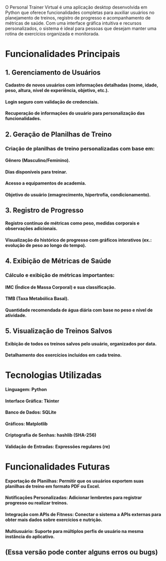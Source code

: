O Personal Trainer Virtual é uma aplicação desktop desenvolvida em Python que oferece funcionalidades completas para auxiliar usuários no planejamento de treinos, registro de progresso e acompanhamento de métricas de saúde. Com uma interface gráfica intuitiva e recursos personalizados, o sistema é ideal para pessoas que desejam manter uma rotina de exercícios organizada e monitorada.

# Funcionalidades Principais
## 1. Gerenciamento de Usuários
 #### Cadastro de novos usuários com informações detalhadas (nome, idade, peso, altura, nível de experiência, objetivo, etc.).
 #### Login seguro com validação de credenciais.
 #### Recuperação de informações do usuário para personalização das funcionalidades.

## 2. Geração de Planilhas de Treino
### Criação de planilhas de treino personalizadas com base em:
#### Gênero (Masculino/Feminino).
#### Dias disponíveis para treinar.
#### Acesso a equipamentos de academia.
#### Objetivo do usuário (emagrecimento, hipertrofia, condicionamento).

## 3. Registro de Progresso
#### Registro contínuo de métricas como peso, medidas corporais e observações adicionais.
#### Visualização do histórico de progresso com gráficos interativos (ex.: evolução de peso ao longo do tempo).

## 4. Exibição de Métricas de Saúde
### Cálculo e exibição de métricas importantes:
#### IMC (Índice de Massa Corporal) e sua classificação.
#### TMB (Taxa Metabólica Basal).
#### Quantidade recomendada de água diária com base no peso e nível de atividade.

## 5. Visualização de Treinos Salvos
#### Exibição de todos os treinos salvos pelo usuário, organizados por data.
#### Detalhamento dos exercícios incluídos em cada treino.

# Tecnologias Utilizadas
#### Linguagem: Python
#### Interface Gráfica: Tkinter
#### Banco de Dados: SQLite
#### Gráficos: Matplotlib
#### Criptografia de Senhas: hashlib (SHA-256)
#### Validação de Entradas: Expressões regulares (re)

# Funcionalidades Futuras
#### Exportação de Planilhas: Permitir que os usuários exportem suas planilhas de treino em formato PDF ou Excel.
#### Notificações Personalizadas: Adicionar lembretes para registrar progresso ou realizar treinos.
#### Integração com APIs de Fitness: Conectar o sistema a APIs externas para obter mais dados sobre exercícios e nutrição.
#### Multiusuário: Suporte para múltiplos perfis de usuário na mesma instância do aplicativo.

## (Essa versão pode conter alguns erros ou bugs)
